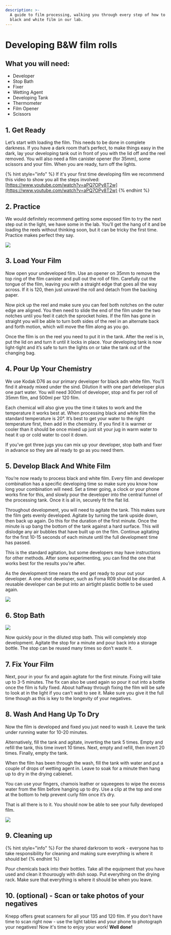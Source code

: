 ```yaml
---
description: >-
  A guide to film processing, walking you through every step of how to develop
  black and white film in our lab.
---
```


# Developing B&W film rolls

## What you will need: 

* Developer 
* Stop Bath 
* Fixer 
* Wetting Agent
* Developing Tank 
* Thermometer 
* Film Opener 
* Scissors

## **1. Get Ready**

Let’s start with loading the film. This needs to be done in complete darkness. If you have a dark room that’s perfect, to make things easy in the dark, lay your developing tank out in front of you with the lid off and the reel removed. You will also need a film canister opener \(for 35mm\), some scissors and your film. When you are ready, turn off the lights.

{% hint style="info" %}
If it's your first time developing film we recommend this video to show you all the steps involved: [https://www.youtube.com/watch?v=aPQ7OPy8T2w](https://www.youtube.com/watch?v=aPQ7OPy8T2w)
{% endhint %}

## **2. Practice**

We would definitely recommend getting some exposed film to try the next step out in the light, we have some in the lab. You’ll get the hang of it and be loading the reels without thinking soon, but it can be tricky the first time. Practice makes perfect they say.

![](../.gitbook/assets/jex52vqj2yx4us3tsb7ju6sdym.jpg)

## **3. Load Your Film**

Now open your undeveloped film. Use an opener on 35mm to remove the top ring of the film canister and pull out the roll of film. Carefully cut the tongue of the film, leaving you with a straight edge that goes all the way across. If it is 120, then just unravel the roll and detach from the backing paper.

Now pick up the reel and make sure you can feel both notches on the outer edge are aligned. You then need to slide the end of the film under the two notches until you feel it catch the sprocket holes. If the film has gone in straight you will be able to turn both sides of the reel in an alternate back and forth motion, which will move the film along as you go.

Once the film is on the reel you need to put it in the tank. After the reel is in, put the lid on and turn it until it locks in place. Your developing tank is now light-tight and it’s safe to turn the lights on or take the tank out of the changing bag.

## **4. Pour Up Your Chemistry**

We use Kodak D76 as our primary developer for black adn white film. You'll find it already mixed under the sind. Dilution it with one part delveloper plus one part  water. You will need 300ml of developer, stop and fix per roll of 35mm film, and 500ml per 120 film.

Each chemical will also give you the time it takes to work and the temperature it works best at. When processing black and white film the standard temperature is 20°. It’s best to get your water to the right temperature first, then add in the chemistry. If you find it is warmer or cooler than it should be once mixed up just sit your jug in warm water to heat it up or cold water to cool it down.

If you’ve got three jugs you can mix up your developer, stop bath and fixer in advance so they are all ready to go as you need them.

## **5. Develop Black And White Film**

You’re now ready to process black and white film. Every film and developer combination has a specific developing time so make sure you know how long your combination will need. Set a timer going, a clock or your phone works fine for this, and slowly pour the developer into the central funnel of the processing tank. Once it is all in, securely fit the flat lid.

Throughout development, you will need to agitate the tank. This makes sure the film gets evenly developed. Agitate by turning the tank upside down, then back up again. Do this for the duration of the first minute. Once the minute is up bang the bottom of the tank against a hard surface. This will dislodge any air bubbles that have built up on the film. Continue agitating for the first 10-15 seconds of each minute until the full development time has passed.

This is the standard agitation, but some developers may have instructions for other methods. After some experimenting, you can find the one that works best for the results you’re after.

As the development time nears the end get ready to pour out your developer. A one-shot developer, such as Foma R09 should be discarded. A reusable developer can be put into an airtight plastic bottle to be used again.

![](../.gitbook/assets/e1cf183d3445aeabd21d34ae8111c03e.jpg)

## **6. Stop Bath**

![](../.gitbook/assets/14.jpg)

Now quickly pour in the diluted stop bath. This will completely stop development. Agitate the stop for a minute and pour back into a storage bottle. The stop can be reused many times so don’t waste it.

## **7. Fix Your Film**

Next, pour in your fix and again agitate for the first minute. Fixing will take up to 3-5 minutes. The fix can also be used again so pour it out into a bottle once the film is fully fixed. About halfway through fixing the film will be safe to look at in the light if you can’t wait to see it. Make sure you give it the full time though as this is key to the longevity of your negatives.

## **8. Wash And Hang Up To Dry**

Now the film is developed and fixed you just need to wash it. Leave the tank under running water for 10-20 minutes. 

Alternatively, fill the tank and agitate, inverting the tank 5 times. Empty and refill the tank, this time invert 10 times. Next, empty and refill, then invert 20 times. Finally, empty the tank.

When the film has been through the wash, fill the tank with water and put a couple of drops of wetting agent in. Leave to soak for a minute then hang up to dry in the drying cabienet.

You can use your fingers, chamois leather or squeegees to wipe the excess water from the film before hanging up to dry. Use a clip at the top and one at the bottom to help prevent curly film once it’s dry.

That is all there is to it. You should now be able to see your fully developed film.

![](../.gitbook/assets/3jdfcrhi3z4lzudfxwza5xaubi.jpg)

## 9. Cleaning up

{% hint style="info" %}
For the shared darkroom to work - everyone has to take responsibility for cleaning and making sure everything is where it should be!
{% endhint %}

Pour chemicals back into their bottles. Take all the equipment that you have used and clean it thourougly with dish soap. Put everything on the drying rack. Make sure that everything is where it should be when you leave.

## 10. \(optional\) - Scan or take photos of your negatives 

Knepp offers great scanners for all your 135 and 120 film. If you don't have time to scan right now - use the light tables and your phone to photograph your negatives! Now it's time to enjoy your work! **Well done!**





